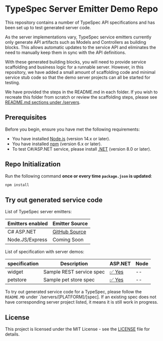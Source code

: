# TypeSpec Server Emitter Demo Repo

This repository contains a number of TypeSpec API specifications and has been set up to test generated server code.

As the server implementations vary, TypeSpec service emitters currently only generate API artifacts such as Models and Controllers as building blocks. This allows automatic updates to the service API and eliminates the need to manually keep them in sync with the API definitions.

With these generated building blocks, you will need to provide service scaffolding and business logic for a runnable server. However, in this repository, we have added a small amount of scaffolding code and minimal service stub code so that the demo server projects can all be started for testing.

We have provided the steps in the README.md in each folder. If you wish to recreate this folder from scratch or review the scaffolding steps, please see [README.md sections under /servers](./servers/aspnet/README.md).

## Prerequisites

Before you begin, ensure you have met the following requirements:

- You have installed [Node.js](https://nodejs.org/) (version 14.x or later).
- You have installed [npm](https://www.npmjs.com/) (version 6.x or later).
- To test C#/ASP.NET service, please install [.NET](https://dotnet.microsoft.com/en-us/download) (version 8.0 or later).

## Repo Initialization

Run the following command **once or every time `package.json` is updated**:

```sh
npm install
```

## Try out generated service code

List of TypeSpec server emitters:

| Emitters enabled | Emitter Source |
|----------|---------------|
| C# ASP.NET  | [GitHub Source](https://github.com/microsoft/typespec/tree/main/packages/http-server-csharp) |
| Node.JS/Express  |  Coming Soon |

List of specification with server demos:

| specification | Description | ASP.NET | Node |
|----------|---------------|-------------|-------------|
| widget  |  Sample REST service spec  | [:white_check_mark: Yes](./servers/aspnet/widget/) | -- |
| petstore  |  Sample pet store spec | [:white_check_mark: Yes](./servers/aspnet/petstore/) | -- |

To try out generated service code for a TypeSpec, please follow the `README.MD` under `/servers/[PLATFORM]/[spec]. If an existing
spec does not have corresponding server project listed, it means it is still work in progress.

## License

This project is licensed under the MIT License - see the [LICENSE](LICENSE) file for details.
